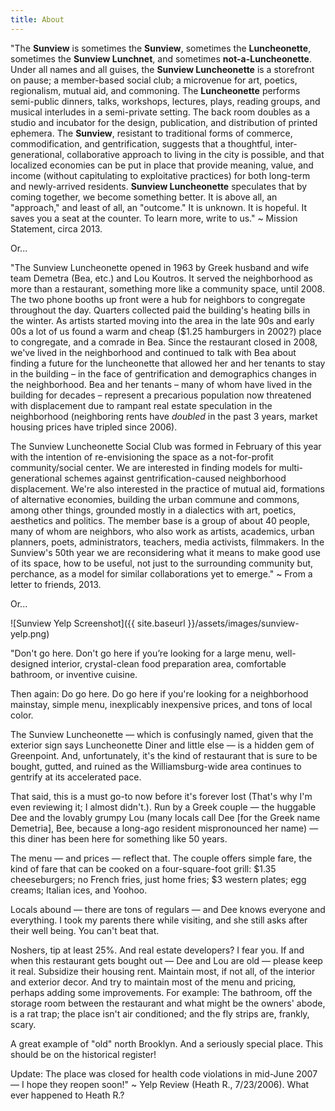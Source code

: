 ```yaml
---
title: About
---
```


"The **Sunview** is sometimes the **Sunview**, sometimes the **Luncheonette**, sometimes the **Sunview Lunchnet**, and sometimes **not-a-Luncheonette**. Under all names and all guises, the **Sunview Luncheonette** is a storefront on pause; a member-based social club; a microvenue for art, poetics, regionalism, mutual aid, and commoning. The **Luncheonette** performs semi-public dinners, talks, workshops, lectures, plays, reading groups, and musical interludes in a semi-private setting. The back room doubles as a studio and incubator for the design, publication, and distribution of printed ephemera. The **Sunview**, resistant to traditional forms of commerce, commodification, and gentrification, suggests that a thoughtful, inter-generational, collaborative approach to living in the city is possible, and that localized economies can be put in place that provide meaning, value, and income (without capitulating to exploitative practices) for both long-term and newly-arrived residents. **Sunview Luncheonette** speculates that by coming together, we become something better. It is above all, an "approach," and least of all, an "outcome." It is unknown. It is hopeful. It saves you a seat at the counter. To learn more, write to us." ~ Mission Statement, circa 2013.

Or...

"The Sunview Luncheonette opened in 1963 by Greek husband and wife team Demetra (Bea, etc.) and Lou Koutros. It served the neighborhood as more than a restaurant, something more like a community space, until 2008. The two phone booths up front were a hub for neighbors to congregate throughout the day. Quarters collected paid the building's heating bills in the winter. As artists started moving into the area in the late 90s and early 00s a lot of us found a warm and cheap ($1.25 hamburgers in 2002?) place to congregate, and a comrade in Bea. Since the restaurant closed in 2008, we've lived in the neighborhood and continued to talk with Bea about finding a future for the luncheonette that allowed her and her tenants to stay in the building – in the face of gentrification and demographics changes in the neighborhood. Bea and her tenants – many of whom have lived in the building for decades – represent a precarious population now threatened with displacement due to rampant real estate speculation in the neighborhood (neighboring rents have *doubled* in the past 3 years, market housing prices have tripled since 2006).

The Sunview Luncheonette Social Club was formed in February of this year with the intention of re-envisioning the space as a not-for-profit community/social center. We are interested in finding models for multi-generational schemes against gentrification-caused neighborhood displacement. We're also interested in the practice of mutual aid, formations of alternative economies, building the urban commune and commons, among other things, grounded mostly in a dialectics with art, poetics, aesthetics and politics.  The member base is a group of about 40 people, many of whom are neighbors, who also work as artists, academics, urban planners, poets, administrators, teachers, media activists, filmmakers. In the Sunview's 50th year we are reconsidering what it means to make good use of its space, how to be useful, not just to the surrounding community but, perchance, as a model for similar collaborations yet to emerge." ~ From a letter to friends, 2013.

Or...

![Sunview Yelp Screenshot]({{ site.baseurl }}/assets/images/sunview-yelp.png)

"Don't go here. Don't go here if you’re looking for a large menu, well-designed interior, crystal-clean food preparation area, comfortable bathroom, or inventive cuisine.

Then again: Do go here. Do go here if you're looking for a neighborhood mainstay, simple menu, inexplicably inexpensive prices, and tons of local color.

The Sunview Luncheonette — which is confusingly named, given that the exterior sign says Luncheonette Diner and little else — is a hidden gem of Greenpoint. And, unfortunately, it's the kind of restaurant that is sure to be bought, gutted, and ruined as the Williamsburg-wide area continues to gentrify at its accelerated pace.

That said, this is a must go-to now before it's forever lost (That's why I'm even reviewing it; I almost didn't.). Run by a Greek couple — the huggable Dee and the lovably grumpy Lou (many locals call Dee [for the Greek name Demetria], Bee, because a long-ago resident mispronounced her name) — this diner has been here for something like 50 years.

The menu — and prices — reflect that. The couple offers simple fare, the kind of fare that can be cooked on a four-square-foot grill: $1.35 cheeseburgers; no French fries, just home fries; $3 western plates; egg creams; Italian ices, and Yoohoo.

Locals abound — there are tons of regulars — and Dee knows everyone and everything. I took my parents there while visiting, and she still asks after their well being. You can't beat that.

Noshers, tip at least 25%. And real estate developers? I fear you. If and when this restaurant gets bought out — Dee and Lou are old — please keep it real. Subsidize their housing rent. Maintain most, if not all, of the interior and exterior decor. And try to maintain most of the menu and pricing, perhaps adding some improvements. For example: The bathroom, off the storage room between the restaurant and what might be the owners' abode, is a rat trap; the place isn't air conditioned; and the fly strips are, frankly, scary.

A great example of "old" north Brooklyn. And a seriously special place. This should be on the historical register!

Update: The place was closed for health code violations in mid-June 2007 — I hope they reopen soon!" ~ Yelp Review (Heath R., 7/23/2006).  What ever happened to Heath R.?
